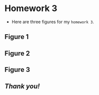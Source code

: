# Homework 3
- Here are three figures for my `homework 3`.

## Figure 1

<script src="https://cdn.plot.ly/plotly-latest.min.js"></script>

## Figure 2

<script src="https://cdn.plot.ly/plotly-latest.min.js"></script>

## Figure 3

<script src="https://cdn.plot.ly/plotly-latest.min.js"></script>

## *Thank you!*
